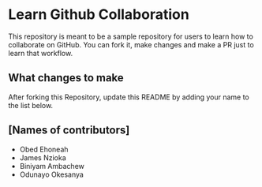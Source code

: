 
# Learn Github Collaboration
This repository is meant to be a sample repository for users to learn how to collaborate on GitHub. You can fork it, make changes and make a PR just to learn that workflow.

## What changes to make
After forking this Repository, update this README by adding your name to the list below.

## [Names of contributors]
- Obed Ehoneah
- James Nzioka
- Biniyam Ambachew
- Odunayo Okesanya
